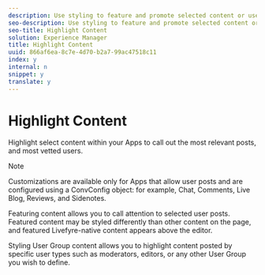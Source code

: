 ```yaml
---
description: Use styling to feature and promote selected content or user groups.
seo-description: Use styling to feature and promote selected content or user groups.
seo-title: Highlight Content
solution: Experience Manager
title: Highlight Content
uuid: 866af6ea-8c7e-4d70-b2a7-99ac47518c11
index: y
internal: n
snippet: y
translate: y
---
```


# Highlight Content

Highlight select content within your Apps to call out the most relevant posts, and most vetted users.

>[!NOTE]
>
>Customizations are available only for Apps that allow user posts and are configured using a ConvConfig object: for example, Chat, Comments, Live Blog, Reviews, and Sidenotes.

Featuring content allows you to call attention to selected user posts. Featured content may be styled differently than other content on the page, and featured Livefyre-native content appears above the editor.

Styling User Group content allows you to highlight content posted by specific user types such as moderators, editors, or any other User Group you wish to define.
